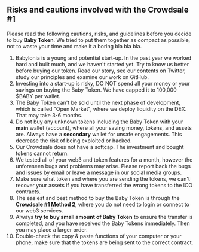 ## Risks and cautions involved with the Crowdsale #1
Please read the following cautions, risks, and guidelines before you decide to buy **Baby Token**. We tried to put them together as compact as possible, not to waste your time and make it a boring bla bla bla.

 1. Babylonia is a young and potential start-up. In the past year we worked hard and built much, and we haven't started yet. Try to know us better before buying our token. Read our story, see our contents on Twitter, study our principles and examine our work on GitHub. 
 2. Investing into a start-up is risky, DO NOT spend all your money or your savings on buying the Baby Token. We have capped it to 100,000 $BABY per wallet.
 3. The Baby Token can't be sold until the next phase of development, which is called "Open Market", where we deploy liquidity on the DEX. That may take 3-6 months.
 4. Do not buy any unknown tokens including the Baby Token with your **main** wallet (account), where all your saving money, tokens, and assets are. Always have a **secondary** wallet for unsafe engagements. This decrease the risk of being exploited or hacked.
 5. Our Crowdsale does not have a softcap. The investment and bought tokens cannot return.
 6. We tested all of your web3 and token features for a month, however the unforeseen bugs and problems may arise. Please report back the bugs and issues by email or leave a message in our social media groups.
 7. Make sure what token and where you are sending the tokens, we can't recover your assets if you have transferred the wrong tokens to the ICO contracts.
 8. The easiest and best method to buy the Baby Token is through the **Crowdsale #1 Method 2**, where you do not need to login or connect to our web3 services.
 9. Always **try to buy small amount of Baby Token** to ensure the transfer is completed, and you have received the Baby Tokens immediately. Then you may place a larger order.
 10. Double-check the copy & paste functions of your computer or your phone, make sure that the tokens are being sent to the correct contract. 
